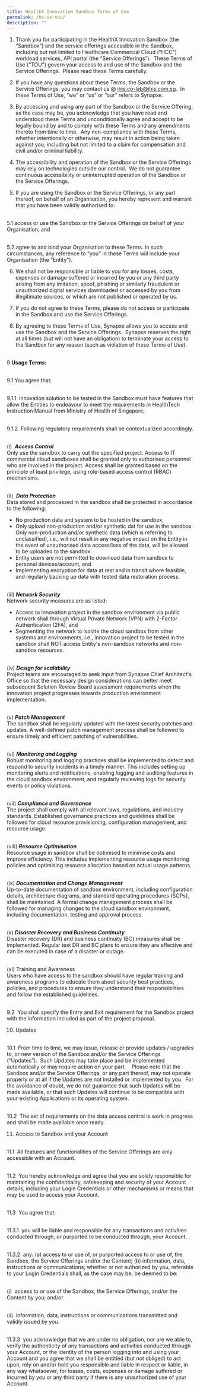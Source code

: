 ```yaml
---
title: HealthX Innovation Sandbox Terms of Use
permalink: /hx-is-tou/
description: ""
---
```

1.  Thank you for participating in the HealthX Innovation Sandbox (the “Sandbox”) and the service offerings accessible in the Sandbox, including but not limited to Healthcare Commercial Cloud (“HCC”) workload services, API portal (the “Service Offerings”).&nbsp; These Terms of Use (“TOU”) govern your access to and use of the Sandbox and the Service Offerings.&nbsp; Please read these Terms carefully.

2. If you have any questions about these Terms, the Sandbox or the Service Offerings, you may contact us @ [ihis.co-lab@ihis.com.sg](mailto:ihis.co-lab@ihis.com.sg).&nbsp; In these Terms of Use, “we” or “us” or “our” refers to Synapxe. 

3. By accessing and using any part of the Sandbox or the Service Offering, as the case may be, you acknowledge that you have read and understood these Terms and unconditionally agree and accept to be legally bound by and to comply with these Terms and any amendments thereto from time to time.&nbsp; Any non-compliance with these Terms, whether intentionally or otherwise, may result in action being taken against you, including but not limited to a claim for compensation and civil and/or criminal liability.

4. The accessibility and operation of the Sandbox or the Service Offerings may rely on technologies outside our control.&nbsp; We do not guarantee continuous accessibility or uninterrupted operation of the Sandbox or the Service Offerings.

5. If you are using the Sandbox or the Service Offerings, or any part thereof, on behalf of an Organisation, you hereby represent and warrant that you have been validly authorised to: 

<br> 5.1 access or use the Sandbox or the Service Offerings on behalf of your Organisation; and

<br> 5.2&nbsp;agree to and bind your Organisation to these Terms. In such circumstances, any reference to “you” in these Terms will include your Organisation (the “Entity”).

6. We shall not be responsible or liable to you for any losses, costs, expenses or damage suffered or incurred by you or any third party arising from any imitation, spoof, phishing or similarly fraudulent or unauthorized digital services downloaded or accessed by you from illegitimate sources, or which are not published or operated by us.

7. If you do not agree to these Terms, please do not access or participate in the Sandbox and use the Service Offerings.

8. By agreeing to these Terms of Use, Synapxe allows you to access and use the Sandbox and the Service Offerings.&nbsp; Synapxe reserves the right at all times (but will not have an obligation) to terminate your access to the Sandbox for any reason (such as violation of these Terms of Use).

<br> 9 **Usage Terms:**

<br> 9.1 You agree that:

<br> 9.1.1&nbsp; innovation solution to be tested in the Sandbox must have features that allow the Entities to endeavour to meet the requirements in HealthTech Instruction Manual from Ministry of Health of Singapore;

<br> 9.1.2&nbsp; Following regulatory requirements shall be contextualized accordingly.

<br> (i)&nbsp; ***Access Control***
<br> Only use the sandbox to carry out the specified project.  Access to IT commercial cloud sandboxes shall be granted only to authorised personnel who are involved in the project.   Access shall be granted based on the principle of least privilege, using role-based access control (RBAC) mechanisms.

<br> (ii)&nbsp; ***Data Protection***
<br> Data stored and processed in the sandbox shall be protected in accordance to the following:
* No production data and system to be hosted in the sandbox,
* Only upload non-production and/or synthetic dat for use in the sandbox.  Only non-production and/or synthetic data (which is referring to unclassified), i.e., will not result in any negative impact on the Entity in the event of unauthorised data access/loss of the data, will be allowed to be uploaded to the sandbox.
* Entity users are not permitted to download data from sandbox to personal devices/account, and
* Implementing encryption for data at rest and in transit where feasible, and regularly backing up data with tested data restoration process.

<br> (iii)&nbsp;***Network Security***
<br> Network security measures are as listed:
* Access to innovation project in the sandbox environment via public network shall through Virtual Private Network (VPN) with 2-Factor Authentication (2FA), and
* Segmenting the network to isolate the cloud sandbox from other systems and environments, i.e., innovation project to be tested in the sandbox shall NOT access Entity's non-sandbox networks and non-sandbox resources. 

<br> (iv) ***Design for scalability***
<br> Project teams are encouraged to seek input from Synapxe Chief Architect's Office so that the necessary design considerations can better meet subsequent Solution Review Board assessment requirements when the innovation project progresses towards production environment implementation.

<br> (v) ***Patch Management***
<br> The sandbox shall be regularly updated with the latest security patches and updates.  A well-defined patch management process shall be followed to ensure timely and efficient patching of vulnerabilities.

<br> (vi) ***Monitoring and Logging***
<br> Robust monitoring and logging practices shall be implemented to detect and respond to security incidents in a timely manner.  This includes setting up monitoring alerts and notifications, enabling logging and auditing features in the cloud sandbox environment, and regularly reviewing logs for security events or policy violations.

<br> (vii) ***Compliance and Governance***
<br> The project shall comply with all relevant laws, regulations, and industry standards.  Established governance practices and guidelines shall be followed for cloud resource provisioning, configuration management, and resource usage.

<br> (viii) ***Resource Optimisation***
<br> Resource usage in sandbox shall be optimised to minimise costs and improve efficiency.  This includes implementing resource usage monitoring policies and optimising resource allocation based on actual usage patterns.

<br> (ix) ***Documentation and Change Management***
<br> Up-to-date documentation of sandbox environment, including configuration details, architecture diagrams, and standard operating procedures (SOPs), shall be maintained.  A formal change management process shall be followed for managing changes to the cloud sandbox environment, including documentation, testing and approval process.

<br> (x) ***Disaster Recovery and Business Continuity***
<br> Disaster recovery (DR) and business continuity (BC) measures shall be implemented.  Regular test DR and BC plans to ensure they are effective and can be executed in case of a disaster or outage.

<br> (xi) Training and Awareness
<br> Users who have access to the sandbox should have regular training and awareness programs to educate them about security best practices, policies, and procedures to ensure they understand their responsibilities and follow the established guidelines.  

<br> 9.2&nbsp; You shall specify the Entry and Exit requirement for the Sandbox project with the information included as part of the project proposal.
 

10. Updates

<br> 10.1&nbsp; From time to time, we may issue, release or provide updates / upgrades to, or new version of the Sandbox and/or the Service Offerings (“Updates”).&nbsp; Such Updates may take place and be implemented automatically or may require action on your part.&nbsp;&nbsp;&nbsp; Please note that the Sandbox and/or the Service Offerings, or any part thereof, may not operate properly or at all if the Updates are not installed or implemented by you.&nbsp; For the avoidance of doubt, we do not guarantee that such Updates will be made available, or that such Updates will continue to be compatible with your existing Applications or its operating system.&nbsp;&nbsp;&nbsp;

<br> 10.2&nbsp; The set of requirements on the data access control is work in progress and shall be made available once ready.

   
11. Access to Sandbox and your Account

<br> 11.1&nbsp; All features and functionalities of the Service Offerings are only accessible with an Account.

<br> 11.2&nbsp; You hereby acknowledge and agree that you are solely responsible for maintaining the confidentiality, safekeeping and security of your Account details, including your Login Credentials or other mechanisms or means that may be used to access your Account.

<br> 11.3&nbsp; You agree that:

<br> 11.3.1&nbsp; you will be liable and responsible for any transactions and activities conducted through, or purported to be conducted through, your Account.

<br> 11.3.2&nbsp; any: (a) access to or use of, or purported access to or use of, the Sandbox, the Service Offerings and/or the Content; (b) information, data, instructions or communications; whether or not authorized by you, referable to your Login Credentials shall, as the case may be, be deemed to be:

<br> (i)&nbsp; access to or use of the Sandbox, the Service Offerings, and/or the Content by you; and/or

<br> (ii)&nbsp; information, data, instructions or communications transmitted and validly issued by you.

<br> 11.3.3&nbsp; you acknowledge that we are under no obligation, nor are we able to, verify the authenticity of any transactions and activities conducted through your Account, or the identity of the person logging into and using your Account and you agree that we shall be entitled (but not obliged) to act upon, rely on and/or hold you responsible and liable in respect or liable, in any way whatsoever, for losses, costs, expenses or damage suffered or incurred by you or any third party if there is any unauthorized use of your Account.
